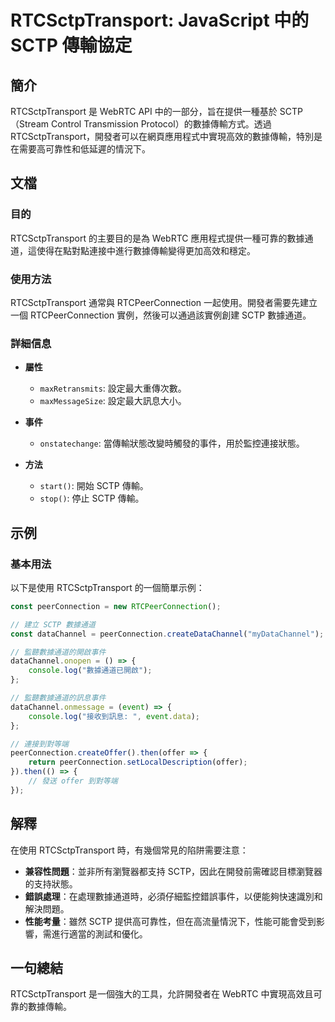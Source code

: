 <!--
Meta Description: # RTCSctpTransport: JavaScript 中的 SCTP 傳輸協定 ## 簡介 RTCSctpTransport 是 WebRTC API 中的一部分，旨在提供一種基於 SCTP（Stream Control Transmission Protocol）的數據傳輸方式。透過 RT...
Meta Keywords: rtcsctptransport, sctp, peerconnection, webrtc, rtcpeerconnection
-->

# RTCSctpTransport: JavaScript 中的 SCTP 傳輸協定

## 簡介
RTCSctpTransport 是 WebRTC API 中的一部分，旨在提供一種基於 SCTP（Stream Control Transmission Protocol）的數據傳輸方式。透過 RTCSctpTransport，開發者可以在網頁應用程式中實現高效的數據傳輸，特別是在需要高可靠性和低延遲的情況下。

## 文檔
### 目的
RTCSctpTransport 的主要目的是為 WebRTC 應用程式提供一種可靠的數據通道，這使得在點對點連接中進行數據傳輸變得更加高效和穩定。

### 使用方法
RTCSctpTransport 通常與 RTCPeerConnection 一起使用。開發者需要先建立一個 RTCPeerConnection 實例，然後可以通過該實例創建 SCTP 數據通道。

### 詳細信息
- **屬性**
  - `maxRetransmits`: 設定最大重傳次數。
  - `maxMessageSize`: 設定最大訊息大小。
  
- **事件**
  - `onstatechange`: 當傳輸狀態改變時觸發的事件，用於監控連接狀態。

- **方法**
  - `start()`: 開始 SCTP 傳輸。
  - `stop()`: 停止 SCTP 傳輸。

## 示例
### 基本用法
以下是使用 RTCSctpTransport 的一個簡單示例：

```javascript
const peerConnection = new RTCPeerConnection();

// 建立 SCTP 數據通道
const dataChannel = peerConnection.createDataChannel("myDataChannel");

// 監聽數據通道的開啟事件
dataChannel.onopen = () => {
    console.log("數據通道已開啟");
};

// 監聽數據通道的訊息事件
dataChannel.onmessage = (event) => {
    console.log("接收到訊息: ", event.data);
};

// 連接到對等端
peerConnection.createOffer().then(offer => {
    return peerConnection.setLocalDescription(offer);
}).then(() => {
    // 發送 offer 到對等端
});
```

## 解釋
在使用 RTCSctpTransport 時，有幾個常見的陷阱需要注意：

- **兼容性問題**：並非所有瀏覽器都支持 SCTP，因此在開發前需確認目標瀏覽器的支持狀態。
- **錯誤處理**：在處理數據通道時，必須仔細監控錯誤事件，以便能夠快速識別和解決問題。
- **性能考量**：雖然 SCTP 提供高可靠性，但在高流量情況下，性能可能會受到影響，需進行適當的測試和優化。

## 一句總結
RTCSctpTransport 是一個強大的工具，允許開發者在 WebRTC 中實現高效且可靠的數據傳輸。